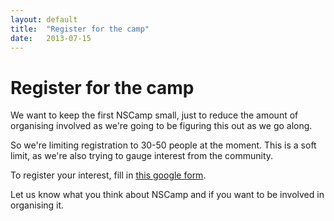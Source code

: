 ```yaml
---
layout: default
title:  "Register for the camp"
date:   2013-07-15
---
```


Register for the camp
=====================

We want to keep the first NSCamp small, just to reduce the amount of organising involved
as we're going to be figuring this out as we go along. 

So we're limiting registration to 30-50 people at the moment. 
This is a soft limit, as we're also trying to gauge interest from the community.

To register your interest, fill in [this google form](https://docs.google.com/a/jtribe.com.au/forms/d/1qD8BeHvkuJ2388uEOg2Gpqm6pQ6Fs5JnIE74oEDItcw/viewform).

Let us know what you think about NSCamp and if you want to be involved in organising it.